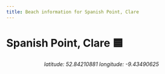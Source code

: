 ```yaml
---
title: Beach information for Spanish Point, Clare
---
```

# Spanish Point, Clare 🟦

<div align="center"><i>latitude: 52.84210881 longitude: -9.43490625</i></div>